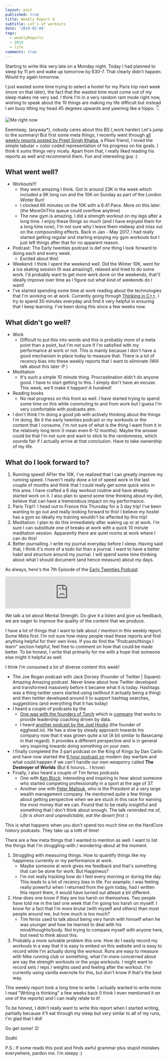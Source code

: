 ```yaml
---
layout: post
published: true
title: Weekly Report 6
subtitle: Lot's of workouts
date: '2019-02-04'
tags:
  - weeklyReports
  - 2019
  - life
comments: true
---
```

Starting to write this very late on a Monday night.
Today I had planned to sleep by 11 pm and wake up tomorrow by 630-7. That clearly didn't happen. Would try again tomorrow.

I just wasted some time trying to select a hostel for my Paris trip next week (more on that later), the fact that the wasted time must come out of my sleep makes me very sad. I think I'm in a very random rant mode right now, wishing to speak about the 10 things are making my life difficult but instead I am busy tilting my head 45 degrees upwards and yawning like a hippo. 👇

<img src="yawning_hippo.jpg" alt="Me right now">


Eeemiway, (anyway*), nobody cares about this BS (,work harder)
Let's jump to the summary! 
But first some meta things, I recently went through [all weekly reports posted by Preet Singh Khalsa](https://medium.com/retro-psk), a Pilani friend, I loved the simple tabular + color coded representation of his progress on his goals. I think it sums things very nicely. Apart from that,  I really liked reading his reports as well and recommend them. Fun and interesting guy :)

## What went well?
* Workouts!!!
	* they went amazing I think. Got in around 23K in the week which included a 9K long run and the 10K on Sunday as part of the London Winter Run!
    * I clocked 66 minutes on the 10K with a 6:41 Pace. More on this later. (the MoreOnThis queue could overflow anytime)
    * The new gym is amazing. I did a strength workout on my legs after a long time. I enjoy these things so much (and I have enjoyed them for a long time now), I'm not sure why I leave them midway and miss out on the compounding effects. Back in Jan - May 2017, I had really started getting regular and starting enjoying my gym workouts but I just left things after that for no apparent reason.
* Podcast: The Early twenties podcast is def one thing I look forward to doing each and every week.
	* Excited about this!
* Weekend: I think I spent the weekend well. Did the Winter 10K, went for a ice skating session (It was amazing!), relaxed and tried to do some work. I'd probably want to get more work done on the weekends, that'll ideally improve over time as I figure out what kind of weekends do I want!
* I've started spending some time at work reading about the technologies that I'm working on at work. Currently going through [Thinking in C++](https://www.amazon.co.uk/Thinking-C-Bruce-Eckel/dp/0139177094). I try to spend 30 minutes everyday and find it very helpful in ensuring that I keep learning. I've been doing this since a few weeks now.

## What didn't go well?
* Work
	* Difficult to put this into words and this is probably more of a meta point than a point, but I'm not sure if I'm satisfied with my performance at work or not. This is mainly because I don't have a good mechanism in place today to measure that. There is a lot of recency bias into these weekly reports that I want to eliminate (Will talk about this later :P )
* Meditation
	* It's such a simple 10 minute thing. Procrastination didn't do anyone good. I have to start getting to this. I simply don't have an excuse. This week, we'll make it happen! A hundred!
* Reading books
	* No real progress on this front as well. I have started trying to spend some time on this while commuting to and from work but I guess I'm very comfortable with podcasts atm.
* I don't think I'm doing a good job with actively thinking about the things I'm doing. Be it the early twenties podcast or my workouts or the content that I consume, I'm not sure of what is the thing I want from it in the relatively long term (I mean even 6-12 months). Maybe the answer could be that I'm not sure and want to stick to the randomness, which sounds fair if I actually arrive at that conclusion. Have to take ownership of my life.

## What do I look forward to?
1.  Running speed! AFter the 10K, I've realized that I can greatly improve my running speed. I haven't really done a lot of speed work in the last couple of months and think that I could really get some quick wins in this area. I have crafted a 6 day workout routine and have already started work on it. I also plan to spend some time thinking about my diet, believe that can have a tremendous impact on my performance.
2. Paris Trip!!: I head out to France this Thursday for a 3 day trip! I've been wanting to go out and really looking forward to this! I believe my hostel has a gym so ideally my training wouldn't be affected by this trip!
3. Meditation: I plan to do this immediately after waking up or at work. I'm sure I can substitute one of breaks at work with a quick 10 minute meditation session. Apparently there are quiet rooms at work where I can do this!
4. Better journalling. I write my journal everyday before I sleep. Having said that, I think it's more of a todo list than a journal. I want to have a better habit and structure around my journal. I will spend some time thinking about what I should document (and hence measure) about my days.


As always, here's the 7th Episode of the [Early Twenties Podcast](http://earlytwenties.co)

<iframe src="https://anchor.fm/earlytwenties/embed/episodes/Ep-7-Apna-Time-Aayega--Its-all-in-the-mind-e33hcj" height="102px" width="400px" frameborder="0" scrolling="no"></iframe>

We talk a lot about Mental Strength. Do give it a listen and give us feedback, we are eager to improve the quality of the content that we produce.

I have a lot of things that I want to talk about / mention in this weekly report.
Some Meta first: I'm not sure how many people read these reports and find anything helpful for their own lives. If you do find the "Podcasts/things I learn" section helpful, feel free to comment on how that could be made better.
To be honest, I write that primarily for me with a hope that someone else might it helpful as well.

I think I'm consumed a lot of diverse content this week!
* The Joe Rogan podcast with Jack Dorsey (Founder of Twitter | Square): Amazing Amazing podcast. Never knew about how Twitter developed and transformed massively before it became what it is today. Hashtags was a thing twitter users started using (without it actually being a thing) and then twitter developed around it to support hashtag searches, suggestions (and everything that it has today)
* I heard a couple of podcasts by the
	* [One was with the founders of Torch](https://www.indiehackers.com/podcast/076-keegan-and-cameron-of-torch) which is [company](https://torch.io/) that works to provide leadership coaching driven by data.
    * I heard [another podcast by the Joel Hooks](https://www.indiehackers.com/podcast/075-joel-hooks-of-egghead) (the founder of egghead.io). He has a slow by steady approach towards his company now that it was grown quite a lot (A bit similar to Basecamp in that regard). It provides a different perspective and is in general very inspiring towards doing something on your own.
* I finally completed the 3 part podcast on the King of Kings by Dan Carlin and have now started the [6 hour podcast on](https://www.dancarlin.com/product/hardcore-history-59-the-destroyer-of-worlds/) modern day warfare and what could happen if we can't handle our own weaponry called **The Destroyer of Worlds** (But 6 hourss... I know)
* Finally, I also heard a couple of Tim feriss podcasts
	* One with [Ken Block](https://tim.blog/2019/01/31/ken-block-gymkhana/): Interesting and inspiring to hear about someone who started competing professionally in a sport at the age of 37. 
    * Another one with [Peter Mallouk](https://tim.blog/2019/01/17/peter-mallouk/), who is the President at a very large wealth management company. He mentioned quite a few things about getting perspective when we are stuck in this race for earning the most money that we can. Found that to be really insightful and something that I don't think about enough. The talk reminded me of, *Life is short and unpredictable, eat the desert first* :)
    
    
This is what happens when you don't spend too much time on the HardCore history podcasts. They take up a lottt of time!

There are a few meta things that I wanted to mention as well. I want to list the things that I'm struggling-with / wondering-about at the moment.
1. Struggling with measuring things. How to quantify things like my happiness currently or my performance at work.
	* Maybe someone at work gives me feedback and that's something that can be done for work. But Happiness?
    * I'm not really tracking how do I feel every morning or during the day. This leads to a lot of recency bias in life. For example, I was feeling really powerful when I returned from the gym today, had I written this report them, it would have turned out atleast a bit different.
2. How does one know if they are too harsh on themselves. Two people have told me in the last one week that I'm going too harsh on myself. I know for a fact that I'm more brutal (with myself and others) than most people around me, but how much is too much? 
	* Tim feriss used to talk about being very harsh with himself when he was younger and how he learned to deal with his mind/thoughts/body. Not trying to compare myself with anyone here, but need to think about this.
3. Probably a more solvable problem this one. How do I easily record my workouts in a way that it is easy to embed on this website and is easy to record while I'm actually doing the workout. Runs are easy to measure with Nike running club or something, what I'm more concerned about are say the strength workouts or the yoga workouts. I might want to record sets / reps / weights used and feeling after the workout. I'm currently using vanilla evernote for this, but don't know if that's the best way.


This weekly report took a long time to write. I actually wanted to write more. I read "Writing is thinking" a few weeks back (I think I even mentioned it on one of the reports) and I can really relate to it!

To be honest, I didn't really want to write this report when I started writing, partially because it'll eat through my sleep but very simlar to all of my runs, I'm glad that I did!

Go get some! :D

Sodhi

P.S.: If some reads this post and finds awful grammar plus stupid mistakes everywhere, pardon me. I'm sleepy :)